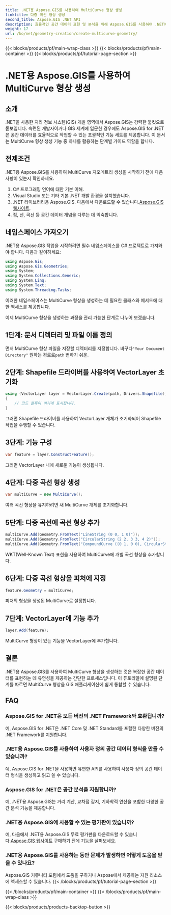 ```yaml
---
title: .NET용 Aspose.GIS를 사용하여 MultiCurve 형상 생성
linktitle: 다중 곡선 형상 생성
second_title: Aspose.GIS .NET API
description: 효율적인 공간 데이터 표현 및 분석을 위해 Aspose.GIS를 사용하여 .NET에서 MultiCurve 지오메트리를 생성하는 방법을 알아보세요.
weight: 17
url: /ko/net/geometry-creation/create-multicurve-geometry/
---
```


{{< blocks/products/pf/main-wrap-class >}}
{{< blocks/products/pf/main-container >}}
{{< blocks/products/pf/tutorial-page-section >}}

# .NET용 Aspose.GIS를 사용하여 MultiCurve 형상 생성

## 소개
.NET을 사용한 지리 정보 시스템(GIS) 개발 영역에서 Aspose.GIS는 강력한 툴킷으로 돋보입니다. 숙련된 개발자이거나 GIS 세계에 입문한 경우에도 Aspose.GIS for .NET은 공간 데이터를 효율적으로 작업할 수 있는 포괄적인 기능 세트를 제공합니다. 이 문서는 MultiCurve 형상 생성 기능 중 하나를 활용하는 단계별 가이드 역할을 합니다.
## 전제조건
.NET용 Aspose.GIS를 사용하여 MultiCurve 지오메트리 생성을 시작하기 전에 다음 사항이 있는지 확인하세요.
1. C# 프로그래밍 언어에 대한 기본 이해.
2. Visual Studio 또는 기타 기본 .NET 개발 환경을 설치했습니다.
3.  .NET 라이브러리용 Aspose.GIS. 다음에서 다운로드할 수 있습니다.[Aspose.GIS 웹사이트](https://releases.aspose.com/gis/net/).
4. 점, 선, 곡선 등 공간 데이터 개념을 다루는 데 익숙합니다.

## 네임스페이스 가져오기
.NET용 Aspose.GIS 작업을 시작하려면 필수 네임스페이스를 C# 프로젝트로 가져와야 합니다. 다음과 같이하세요:

```csharp
using Aspose.Gis;
using Aspose.Gis.Geometries;
using System;
using System.Collections.Generic;
using System.Linq;
using System.Text;
using System.Threading.Tasks;
```
이러한 네임스페이스는 MultiCurve 형상을 생성하는 데 필요한 클래스와 메서드에 대한 액세스를 제공합니다.

이제 MultiCurve 형상을 생성하는 과정을 관리 가능한 단계로 나누어 보겠습니다.
## 1단계: 문서 디렉터리 및 파일 이름 정의
 먼저 MultiCurve 형상 파일을 저장할 디렉터리를 지정합니다. 바꾸다`"Your Document Directory"` 원하는 경로로`path` 변하기 쉬운.
## 2단계: Shapefile 드라이버를 사용하여 VectorLayer 초기화
```csharp
using (VectorLayer layer = VectorLayer.Create(path, Drivers.Shapefile))
{
    // 코드 블록이 여기에 표시됩니다.
}
```
그러면 Shapefile 드라이버를 사용하여 VectorLayer 개체가 초기화되어 Shapefile 작업을 수행할 수 있습니다.
## 3단계: 기능 구성
```csharp
var feature = layer.ConstructFeature();
```
그러면 VectorLayer 내에 새로운 기능이 생성됩니다.
## 4단계: 다중 곡선 형상 생성
```csharp
var multiCurve = new MultiCurve();
```
여러 곡선 형상을 유지하려면 새 MultiCurve 개체를 초기화합니다.
## 5단계: 다중 곡선에 곡선 형상 추가
```csharp
multiCurve.Add(Geometry.FromText("LineString (0 0, 1 0)"));
multiCurve.Add(Geometry.FromText("CircularString (2 2, 3 3, 4 2)"));
multiCurve.Add(Geometry.FromText("CompoundCurve ((0 1, 0 0), CircularString (0 0, 3 3, 6 0))"));
```
WKT(Well-Known Text) 표현을 사용하여 MultiCurve에 개별 곡선 형상을 추가합니다.
## 6단계: 다중 곡선 형상을 피처에 지정
```csharp
feature.Geometry = multiCurve;
```
피처의 형상을 생성된 MultiCurve로 설정합니다.
## 7단계: VectorLayer에 기능 추가
```csharp
layer.Add(feature);
```
MultiCurve 형상이 있는 기능을 VectorLayer에 추가합니다.

## 결론
.NET용 Aspose.GIS를 사용하여 MultiCurve 형상을 생성하는 것은 복잡한 공간 데이터를 표현하는 데 유연성을 제공하는 간단한 프로세스입니다. 이 튜토리얼에 설명된 단계를 따르면 MultiCurve 형상을 GIS 애플리케이션에 쉽게 통합할 수 있습니다.
## FAQ
### Aspose.GIS for .NET은 모든 버전의 .NET Framework와 호환됩니까?
예, Aspose.GIS for .NET은 .NET Core 및 .NET Standard를 포함한 다양한 버전의 .NET Framework를 지원합니다.
### .NET용 Aspose.GIS를 사용하여 사용자 정의 공간 데이터 형식을 만들 수 있습니까?
예, Aspose.GIS for .NET을 사용하면 유연한 API를 사용하여 사용자 정의 공간 데이터 형식을 생성하고 읽고 쓸 수 있습니다.
### Aspose.GIS for .NET은 공간 분석을 지원합니까?
예, .NET용 Aspose.GIS는 거리 계산, 교차점 감지, 기하학적 연산을 포함한 다양한 공간 분석 기능을 제공합니다.
### .NET용 Aspose.GIS에 사용할 수 있는 평가판이 있습니까?
예, 다음에서 .NET용 Aspose.GIS 무료 평가판을 다운로드할 수 있습니다.[Aspose.GIS 웹사이트](https://releases.aspose.com/gis/net/) 구매하기 전에 기능을 살펴보세요.
### .NET용 Aspose.GIS를 사용하는 동안 문제가 발생하면 어떻게 도움을 받을 수 있나요?
Aspose.GIS 커뮤니티 포럼에서 도움을 구하거나 Aspose에서 제공하는 지원 리소스에 액세스할 수 있습니다.
{{< /blocks/products/pf/tutorial-page-section >}}

{{< /blocks/products/pf/main-container >}}
{{< /blocks/products/pf/main-wrap-class >}}

{{< blocks/products/products-backtop-button >}}
